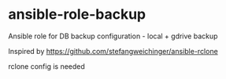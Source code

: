 # ansible-role-backup
Ansible role for DB backup configuration - local + gdrive backup

Inspired by https://github.com/stefangweichinger/ansible-rclone

rclone config is needed

